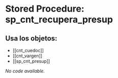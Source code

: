 # Stored Procedure: sp_cnt_recupera_presup

## Usa los objetos:
- [[cnt_cuedoc]]
- [[cnt_vargen]]
- [[sp_cnt_presup]]

*No code available.*
